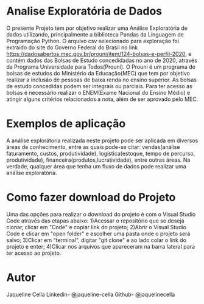   

# Analise Exploratória de Dados
    
O presente Projeto tem por objetivo realizar uma Análise Exploratória de dados utilizando, principalmente a biblioteca Pandas da Linguagem de Programação Python.  O arquivo csv selecionado para exploração foi extraido do site do Governo Federal do Brasil no link https://dadosabertos.mec.gov.br/prouni/item/124-bolsas-e-perfil-2020, e contém dados das Bolsas de Estudo concedidadas no ano de 2020, através da Programa Universidade para Todos(Prouni).
    O Prouni é um programa de bolsas de estudos do Ministério da Educação(MEC) que tem por objetivo realizar a inclusão de pessoas de baixa renda no ensino superior. As bolsas de estudo concedidas podem ser integrais ou parciais. Para ter acesso as bolsas é necessário realizar o ENEM(Exame Nacional do Ensino Médio) e atingir alguns critérios relacionados a nota, além de ser aprovado pelo MEC.    
    
# Exemplos de aplicação
 
  A análise explorátoria realizada neste projeto pode ser aplicada em diversos áreas de conhecimento, entre as quais pode-se citar: vendas(análise faturamento, custos, produtividade), logística(estoque, tempo de percurso, produtividade), financeira(produtos,lucratividade), entre outras áreas. Na verdade, qualquer área que tenha um fluxo de dados pode realizar uma análise exploratória.

# Como fazer download do Projeto

  Uma das opções para realizar o download do projeto é com o Visual Studio Code através das etapas abaixo:
    1)Acessar o repositório que se deseja clonar, clicar em "Code" e copiar link do projeto;
    2)Abrir o Visual Studio Code e clicar em "open folder" e escolher uma pasta onde o projeto será salvo;
    3)Clicar em "terminal", digitar "git clone" e ao lado colar o link do projeto e enter;
    4)Clicar nos arquivos que apareceram na barra lateral para ter acesso ao projeto.
    
# Autor

Jaqueline Cella
Linkedin- @jaqueline-cella
Github- @jaquelinecella






    
    


